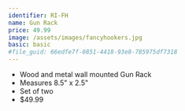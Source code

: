```yaml
---
identifier: RI-FH
name: Gun Rack
price: 49.99
image: /assets/images/fancyhookers.jpg
basic: basic
#file_guid: 66edfe7f-0851-4418-93e8-785975df7318
---
```



- Wood and metal wall mounted Gun Rack
- Measures 8.5" x 2.5"
- Set of two
- $49.99
